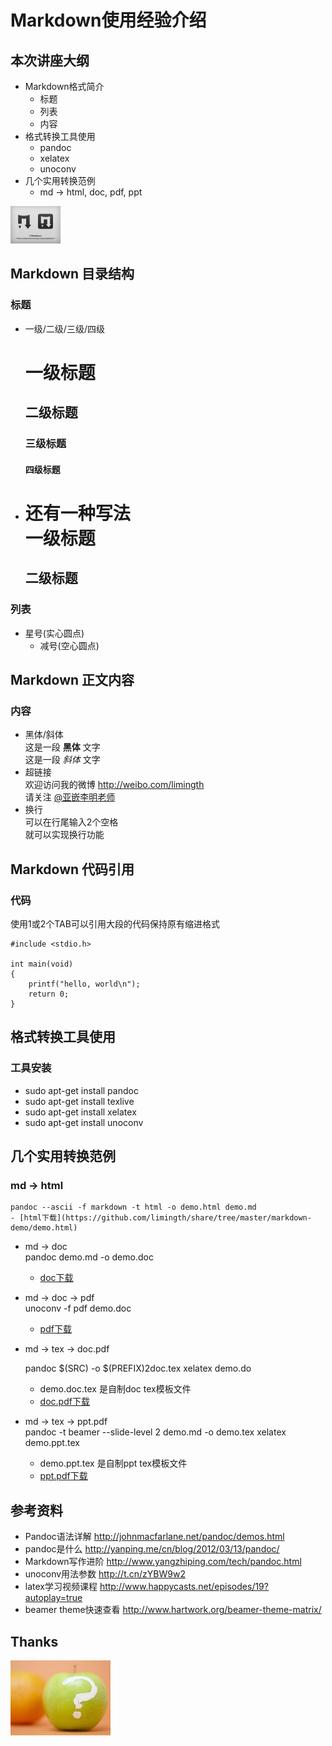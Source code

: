 # Markdown使用经验介绍  

## 本次讲座大纲
* Markdown格式简介
	- 标题
	- 列表
	- 内容
* 格式转换工具使用
	- pandoc
	- xelatex
	- unoconv
* 几个实用转换范例
	- md -> html, doc, pdf, ppt
	
![markdown logo](./figures/1.1.png)

## Markdown 目录结构
### 标题
* 一级/二级/三级/四级  
	# 一级标题  
	## 二级标题  
	### 三级标题  
	#### 四级标题  

* 还有一种写法  
	一级标题  
	=========  
	二级标题  
	---------  

### 列表
* 星号(实心圆点)
	- 减号(空心圆点)

## Markdown 正文内容
### 内容
* 黑体/斜体  
	这是一段 **黑体** 文字  
	这是一段 _斜体_ 文字
* 超链接  
	欢迎访问我的微博 <http://weibo.com/limingth>  
	请关注 [@亚嵌李明老师](http://weibo.com/limingth)
* 换行  
	可以在行尾输入2个空格  
	就可以实现换行功能

## Markdown 代码引用
### 代码
使用1或2个TAB可以引用大段的代码保持原有缩进格式 

	#include <stdio.h>

	int main(void)
	{
		printf("hello, world\n");
		return 0;
	}


## 格式转换工具使用
### 工具安装
* sudo apt-get install pandoc
* sudo apt-get install texlive
* sudo apt-get install xelatex
* sudo apt-get install unoconv

## 几个实用转换范例
### md -> html  
	pandoc --ascii -f markdown -t html -o demo.html demo.md  
	- [html下载](https://github.com/limingth/share/tree/master/markdown-demo/demo.html)

* md -> doc  
	pandoc demo.md -o demo.doc

	- [doc下载](https://github.com/limingth/share/tree/master/markdown-demo/demo.doc)  
* md -> doc -> pdf  
	unoconv -f pdf demo.doc 
	- [pdf下载](https://github.com/limingth/share/tree/master/markdown-demo/demo.pdf)  
	
* md -> tex -> doc.pdf  

	pandoc $(SRC) -o $(PREFIX)2doc.tex
	xelatex demo.do

	- demo.doc.tex 是自制doc tex模板文件
	- [doc.pdf下载](https://github.com/limingth/share/tree/master/markdown-demo/demo.doc.pdf)  
* md -> tex -> ppt.pdf  
	pandoc -t beamer --slide-level 2 demo.md -o demo.tex
	xelatex demo.ppt.tex
	- demo.ppt.tex 是自制ppt tex模板文件
	- [ppt.pdf下载](https://github.com/limingth/share/tree/master/markdown-demo/demo.ppt.pdf)  

## 参考资料
* Pandoc语法详解 <http://johnmacfarlane.net/pandoc/demos.html>
* pandoc是什么 <http://yanping.me/cn/blog/2012/03/13/pandoc/>
* Markdown写作进阶 <http://www.yangzhiping.com/tech/pandoc.html>
* unoconv用法参数 <http://t.cn/zYBW9w2>
* latex学习视频课程 <http://www.happycasts.net/episodes/19?autoplay=true>
* beamer theme快速查看 <http://www.hartwork.org/beamer-theme-matrix/>

## Thanks
![Questions](./figures/1.2.jpg)

